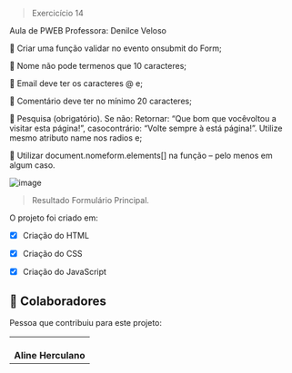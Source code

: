 > Exercicício 14 

Aula de PWEB 
Professora: Denilce Veloso

 Criar uma função validar no evento onsubmit do Form;

 Nome não pode termenos que 10 caracteres;

 Email deve ter os caracteres @ e;

 Comentário deve ter no mínimo 20 caracteres;

 Pesquisa (obrigatório). Se não: Retornar: “Que bom que vocêvoltou a visitar esta página!”, casocontrário: “Volte sempre à está página!”. 
Utilize mesmo atributo name nos radios e;

 Utilizar document.nomeform.elements[] na função – pelo menos em algum caso.

![image](https://user-images.githubusercontent.com/78798697/174303325-96e8b43a-0690-4f30-95b5-25bb85ae90c2.png)

> Resultado Formulário Principal. 

O projeto foi criado em:

- [x] Criação do HTML
- [x] Criação do CSS
- [x] Criação do JavaScript


## 🤝 Colaboradores

Pessoa que contribuiu para este projeto:

<table>
  <tr>
    <td align="center">
        <br>
          <b>Aline Herculano</b>
      </a>
    </td>
   </tr>
</table>

